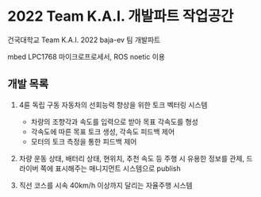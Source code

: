 # 2022 Team K.A.I. 개발파트 작업공간
건국대학교 Team K.A.I. 2022 baja-ev 팀 개발파트

mbed LPC1768 마이크로프로세서, ROS noetic 이용

## 개발 목록

1. 4륜 독립 구동 자동차의 선회능력 향상을 위한 토크 벡터링 시스템
    - 차량의 조향각과 속도를 입력으로 받아 목표 각속도를 형성
    - 각속도에 따른 목표 토크 생성, 각속도 피드백 제어
    - 모터의 토크 측정을 통한 피드백 제어


2. 차량 운동 상태, 배터리 상태, 현위치, 추천 속도 등 주행 시 유용한 정보를 관제, 드라이버 쪽에 표시해주는 매니지먼트 시스템으로 publish



3. 직선 코스를 시속 40km/h 이상까지 달리는 자율주행 시스템




